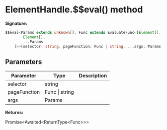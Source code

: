 # ElementHandle.$$eval() method

**Signature:**

```typescript
$$eval<Params extends unknown[], Func extends EvaluateFunc<[Element[], ...Params]> = EvaluateFunc<[
        Element[],
        ...Params
    ]>>(selector: string, pageFunction: Func | string, ...args: Params): Promise<Awaited<ReturnType<Func>>>;
```

## Parameters

| Parameter    | Type           | Description |
| ------------ | -------------- | ----------- |
| selector     | string         |             |
| pageFunction | Func \| string |             |
| args         | Params         |             |

**Returns:**

Promise&lt;Awaited&lt;ReturnType&lt;Func&gt;&gt;&gt;
